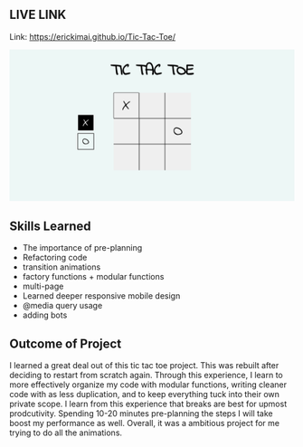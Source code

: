 ## LIVE LINK

Link: https://erickimai.github.io/Tic-Tac-Toe/

![alt text](https://github.com/erickimai/Tic-Tac-Toe/blob/main/sample.png)

## Skills Learned

- The importance of pre-planning
- Refactoring code
- transition animations
- factory functions + modular functions
- multi-page
- Learned deeper responsive mobile design
- @media query usage
- adding bots

## Outcome of Project

I learned a great deal out of this tic tac toe project. This was rebuilt after deciding to restart from scratch again. Through this experience, I learn to more effectively organize my code with modular functions, writing cleaner code with as less duplication, and to keep everything tuck into their own private scope. I learn from this experience that breaks are best for upmost prodcutivity. Spending 10-20 minutes pre-planning the steps I will take boost my performance as well. Overall, it was a ambitious project for me trying to do all the animations.
